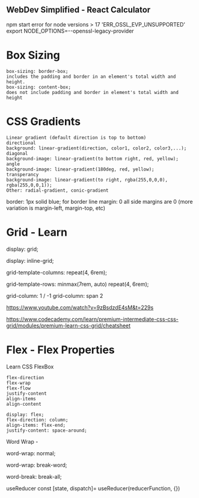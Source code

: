 ## WebDev Simplified - React Calculator

npm start error for node versions > 17
'ERR_OSSL_EVP_UNSUPPORTED'
export NODE_OPTIONS=--openssl-legacy-provider


# Box Sizing
    box-sizing: border-box;
    includes the padding and border in an element's total width and height.
    box-sizing: content-box;
    does not include padding and border in element's total width and height

# CSS Gradients
    Linear gradient (default direction is top to bottom)
    directional
    background: linear-gradient(direction, color1, color2, color3,...);
    diagonal
    background-image: linear-gradient(to bottom right, red, yellow);
    angle
    background-image: linear-gradient(180deg, red, yellow);
    transperancy
    background-image: linear-gradient(to right, rgba(255,0,0,0), rgba(255,0,0,1));
    Other: radial-gradient, conic-gradient




  border: 1px solid blue;
  for border line
  margin: 0
  all side margins are 0 (more variation is margin-left, margin-top, etc)

  # Grid - Learn
  <!-- Block Level Grid -->
  display: grid;
  <!-- Inline Level Grid -->
  display: inline-grid;
  <!-- Grid Template -->
  <!-- Columns -->
  grid-template-columns: repeat(4, 6rem);
  <!-- Rows -->
  grid-template-rows: minmax(7rem, auto) repeat(4, 6rem);
  <!-- Spanning columns -->
  grid-column: 1 / -1
  grid-column: span 2


https://www.youtube.com/watch?v=9zBsdzdE4sM&t=229s

  https://www.codecademy.com/learn/premium-intermediate-css-css-grid/modules/premium-learn-css-grid/cheatsheet

  # Flex - Flex Properties
  Learn CSS FlexBox

    flex-direction
    flex-wrap
    flex-flow
    justify-content
    align-items
    align-content

    display: flex;
    flex-direction: column;
    align-items: flex-end;
    justify-content: space-around;

Word Wrap - 
<!-- Breaks at word end -->
word-wrap: normal;
<!-- Allows words to be broken -->
word-wrap: break-word;
<!-- Word break -->
word-break: break-all;

useReducer
const  [state, dispatch]= useReducer(reducerFunction, {})
  
  
